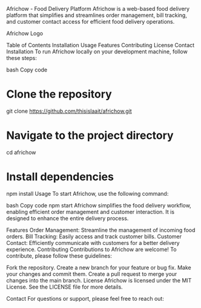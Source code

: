 Africhow - Food Delivery Platform
Africhow is a web-based food delivery platform that simplifies and streamlines order management, bill tracking, and customer contact access for efficient food delivery operations.

Africhow Logo

Table of Contents
Installation
Usage
Features
Contributing
License
Contact
Installation
To run Africhow locally on your development machine, follow these steps:

bash
Copy code
# Clone the repository
git clone https://github.com/thisislaait/africhow.git

# Navigate to the project directory
cd africhow

# Install dependencies
npm install
Usage
To start Africhow, use the following command:

bash
Copy code
npm start
Africhow simplifies the food delivery workflow, enabling efficient order management and customer interaction. It is designed to enhance the entire delivery process.

Features
Order Management: Streamline the management of incoming food orders.
Bill Tracking: Easily access and track customer bills.
Customer Contact: Efficiently communicate with customers for a better delivery experience.
Contributing
Contributions to Africhow are welcome! To contribute, please follow these guidelines:

Fork the repository.
Create a new branch for your feature or bug fix.
Make your changes and commit them.
Create a pull request to merge your changes into the main branch.
License
Africhow is licensed under the MIT License. See the LICENSE file for more details.

Contact
For questions or support, please feel free to reach out:
